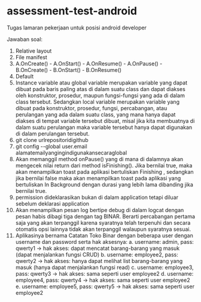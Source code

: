 # assessment-test-android
Tugas lamaran pekerjaan untuk posisi android developer

Jawaban soal:
1.  Relative layout
2.  File manifest
3.  A.OnCreate() - A.OnStart() - A.OnResume() - A.OnPause() - B.OnCreate() - B.OnStart() - B.OnResume()
4.  Default
5.  Instance variable atau global variable merupakan variable yang dapat dibuat pada baris paling atas di dalam suatu class dan dapat   diakses oleh konstruktor, prosedur, maupun fungsi-fungsi yang ada di dalam class tersebut. Sedangkan local variable merupakan variable yang dibuat pada konstruktor, prosedur, fungsi, percabangan, atau perulangan yang ada dalam suatu class, yang mana hanya dapat diakses di tempat variable tersebut dibuat, misal jika kita membuatnya di dalam suatu perulangan maka variable tersebut hanya dapat digunakan di dalam perulangan tersebut.
6.  git clone urlrepositoridigithub
7.  git config --global user.email alamatemailyangingindigunakansecaraglobal
8.  Akan memanggil method onPause() yang di mana di dalamnya akan mengecek nilai return dari method isFinishing(). Jika bernilai true, maka akan menampilkan toast pada aplikasi bertuliskan Finishing , sedangkan jika bernilai false maka akan menampilkan toast pada aplikasi yang bertuliskan In Background dengan durasi yang lebih lama dibanding jika bernilai true.
9.  permission dideklarasikan bukan di dalam application tetapi diluar sebelum deklarasi application
10. Akan menampilkan pesan log bertipe debug di dalam logcat dengan pesan habis dibagi tiga dengan tag BINAR. Berarti percabangan pertama saja yang akan terpanggil karena syaratnya telah terpenuhi dan secara otomatis opsi lainnya tidak akan terpanggil walaupun syaratnya sesuai.
11. Aplikasinya bernama Catatan Toko Binar dengan beberapa user dengan username dan password serta hak aksesnya:
  a. username: admin, pass: qwerty1 -> hak akses: dapat mencatat barang-barang yang masuk (dapat menjalankan fungsi CRUD)
  b. username: employee2, pass: qwerty2 -> hak akses: hanya dapat melihat list barang-barang yang masuk (hanya dapat menjalankan fungsi read)
  c. username: employee3, pass: qwerty3 -> hak akses: sama seperti user employee2
  d. username: employee4, pass: qwerty4 -> hak akses: sama seperti user employee2
  e. username: employee5, pass: qwerty5 -> hak akses: sama seperti user employee2
